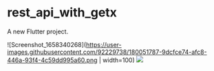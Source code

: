 # rest_api_with_getx

A new Flutter project.

![Screenshot_1658340268](https://user-images.githubusercontent.com/92229738/180051787-9dcfce74-afc8-446a-93f4-4c59dd995a60.png  | width=100)
![](https://gyazo.com/eb5c5741b6a9a16c692170a41a49c858.png)
